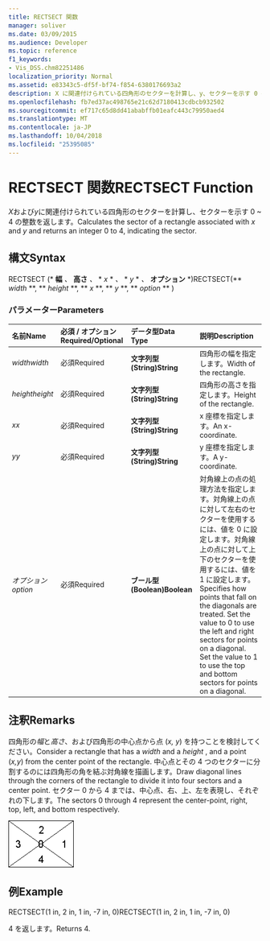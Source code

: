 ```yaml
---
title: RECTSECT 関数
manager: soliver
ms.date: 03/09/2015
ms.audience: Developer
ms.topic: reference
f1_keywords:
- Vis_DSS.chm82251486
localization_priority: Normal
ms.assetid: e83343c5-df5f-bf74-f854-6380176693a2
description: X に関連付けられている四角形のセクターを計算し、y、セクターを示す 0 ~ 4 の整数を返します。
ms.openlocfilehash: fb7ed37ac498765e21c62d7180413cdbcb932502
ms.sourcegitcommit: ef717c65d8dd41ababffb01eafc443c79950aed4
ms.translationtype: MT
ms.contentlocale: ja-JP
ms.lasthandoff: 10/04/2018
ms.locfileid: "25395085"
---
```

# <a name="rectsect-function"></a><span data-ttu-id="be206-103">RECTSECT 関数</span><span class="sxs-lookup"><span data-stu-id="be206-103">RECTSECT Function</span></span>

<span data-ttu-id="be206-104">*X*および*y*に関連付けられている四角形のセクターを計算し、セクターを示す 0 ~ 4 の整数を返します。</span><span class="sxs-lookup"><span data-stu-id="be206-104">Calculates the sector of a rectangle associated with  *x*  and  *y*  and returns an integer 0 to 4, indicating the sector.</span></span> 
  
## <a name="syntax"></a><span data-ttu-id="be206-105">構文</span><span class="sxs-lookup"><span data-stu-id="be206-105">Syntax</span></span>

<span data-ttu-id="be206-106">RECTSECT (\* **幅** *、* **高さ** *、* \* *x* \* *、* \* *y* \* *、* **オプション** \*)</span><span class="sxs-lookup"><span data-stu-id="be206-106">RECTSECT(\*\* *width* \*\*, \*\* *height* \*\*, \*\* *x* \*\*, \*\* *y* \*\*, \*\* *option* \*\* )</span></span> 
  
### <a name="parameters"></a><span data-ttu-id="be206-107">パラメーター</span><span class="sxs-lookup"><span data-stu-id="be206-107">Parameters</span></span>

|<span data-ttu-id="be206-108">**名前**</span><span class="sxs-lookup"><span data-stu-id="be206-108">**Name**</span></span>|<span data-ttu-id="be206-109">**必須 / オプション**</span><span class="sxs-lookup"><span data-stu-id="be206-109">**Required/Optional**</span></span>|<span data-ttu-id="be206-110">**データ型**</span><span class="sxs-lookup"><span data-stu-id="be206-110">**Data Type**</span></span>|<span data-ttu-id="be206-111">**説明**</span><span class="sxs-lookup"><span data-stu-id="be206-111">**Description**</span></span>|
|:-----|:-----|:-----|:-----|
| <span data-ttu-id="be206-112">_width_</span><span class="sxs-lookup"><span data-stu-id="be206-112">_width_</span></span> <br/> |<span data-ttu-id="be206-113">必須</span><span class="sxs-lookup"><span data-stu-id="be206-113">Required</span></span>  <br/> |<span data-ttu-id="be206-114">**文字列型 (String)**</span><span class="sxs-lookup"><span data-stu-id="be206-114">**String**</span></span> <br/> |<span data-ttu-id="be206-115">四角形の幅を指定します。</span><span class="sxs-lookup"><span data-stu-id="be206-115">Width of the rectangle.</span></span>  <br/> |
| <span data-ttu-id="be206-116">_height_</span><span class="sxs-lookup"><span data-stu-id="be206-116">_height_</span></span> <br/> |<span data-ttu-id="be206-117">必須</span><span class="sxs-lookup"><span data-stu-id="be206-117">Required</span></span>  <br/> |<span data-ttu-id="be206-118">**文字列型 (String)**</span><span class="sxs-lookup"><span data-stu-id="be206-118">**String**</span></span> <br/> |<span data-ttu-id="be206-119">四角形の高さを指定します。</span><span class="sxs-lookup"><span data-stu-id="be206-119">Height of the rectangle.</span></span>  <br/> |
| <span data-ttu-id="be206-120">_x_</span><span class="sxs-lookup"><span data-stu-id="be206-120">_x_</span></span> <br/> |<span data-ttu-id="be206-121">必須</span><span class="sxs-lookup"><span data-stu-id="be206-121">Required</span></span>  <br/> |<span data-ttu-id="be206-122">**文字列型 (String)**</span><span class="sxs-lookup"><span data-stu-id="be206-122">**String**</span></span> <br/> |<span data-ttu-id="be206-123">x 座標を指定します。</span><span class="sxs-lookup"><span data-stu-id="be206-123">An x-coordinate.</span></span>  <br/> |
| <span data-ttu-id="be206-124">_y_</span><span class="sxs-lookup"><span data-stu-id="be206-124">_y_</span></span> <br/> |<span data-ttu-id="be206-125">必須</span><span class="sxs-lookup"><span data-stu-id="be206-125">Required</span></span>  <br/> |<span data-ttu-id="be206-126">**文字列型 (String)**</span><span class="sxs-lookup"><span data-stu-id="be206-126">**String**</span></span> <br/> |<span data-ttu-id="be206-127">y 座標を指定します。</span><span class="sxs-lookup"><span data-stu-id="be206-127">A y-coordinate.</span></span>  <br/> |
| <span data-ttu-id="be206-128">_オプション_</span><span class="sxs-lookup"><span data-stu-id="be206-128">_option_</span></span> <br/> |<span data-ttu-id="be206-129">必須</span><span class="sxs-lookup"><span data-stu-id="be206-129">Required</span></span>  <br/> |<span data-ttu-id="be206-130">**ブール型 (Boolean)**</span><span class="sxs-lookup"><span data-stu-id="be206-130">**Boolean**</span></span> <br/> |<span data-ttu-id="be206-p101">対角線上の点の処理方法を指定します。対角線上の点に対して左右のセクターを使用するには、値を 0 に設定します。対角線上の点に対して上下のセクターを使用するには、値を 1 に設定します。</span><span class="sxs-lookup"><span data-stu-id="be206-p101">Specifies how points that fall on the diagonals are treated. Set the value to 0 to use the left and right sectors for points on a diagonal. Set the value to 1 to use the top and bottom sectors for points on a diagonal.</span></span>  <br/> |
   
## <a name="remarks"></a><span data-ttu-id="be206-134">注釈</span><span class="sxs-lookup"><span data-stu-id="be206-134">Remarks</span></span>

<span data-ttu-id="be206-135">四角形の*幅*と*高さ*、および四角形の中心点から点 (*x, y*) を持つことを検討してください。</span><span class="sxs-lookup"><span data-stu-id="be206-135">Consider a rectangle that has a  *width*  and a  *height*  , and a point (*x,y*) from the center point of the rectangle.</span></span> <span data-ttu-id="be206-136">中心点とその 4 つのセクターに分割するのには四角形の角を結ぶ対角線を描画します。</span><span class="sxs-lookup"><span data-stu-id="be206-136">Draw diagonal lines through the corners of the rectangle to divide it into four sectors and a center point.</span></span> <span data-ttu-id="be206-137">セクター 0 から 4 までは、中心点、右、上、左を表現し、それぞれの下します。</span><span class="sxs-lookup"><span data-stu-id="be206-137">The sectors 0 through 4 represent the center-point, right, top, left, and bottom respectively.</span></span> 
  
![セクター 0 から 4 までは、中心点、右、上、左を表現し、それぞれ下](media/ShpSheetRef_CA_03_ZA07645862.gif)
  
## <a name="example"></a><span data-ttu-id="be206-139">例</span><span class="sxs-lookup"><span data-stu-id="be206-139">Example</span></span>

<span data-ttu-id="be206-140">RECTSECT(1 in, 2 in, 1 in, -7 in, 0)</span><span class="sxs-lookup"><span data-stu-id="be206-140">RECTSECT(1 in, 2 in, 1 in, -7 in, 0)</span></span> 
  
<span data-ttu-id="be206-141">4 を返します。</span><span class="sxs-lookup"><span data-stu-id="be206-141">Returns 4.</span></span> 
  

